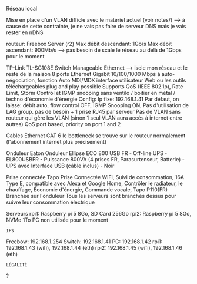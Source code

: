 Réseau local

Mise en place d'un VLAN difficle avec le matériel actuel (voir notes/)
    --> à cause de cette contrainte, je ne vais pas faire de serveur DNS mais je vais rester en nDNS

routeur: Freebox Server (r2)
    Max débit descendant: 1Gb/s
    Max débit ascendant: 900Mb/s
    --> pas besoin de scale le réseau au delà de 1Gbps pour le moment

TP-Link TL-SG108E Switch Manageable Ethernet
    --> isole mon réseau et le reste de la maison
    8 ports Ethernet Gigabit 10/100/1000 Mbps à auto-négociation, fonction Auto MDI/MDX
    interface utilisateur Web ou les outils téléchargeables
    plug and play possible
    Supports QoS (IEEE 802.1p), Rate Limit, Storm Control et IGMP snooping
    sans ventilo / boitier en métal / techno d'économie d'énergie
    Config:
        Ip fixe: 192.168.1.41
        Par défaut, on laisse: débit auto, flow control OFF, IGMP Snooping ON, 
        Pas d'utilisation de LAG group. pas de besoin + 1 prise RJ45 par serveur
        Pas de VLAN sans routeur qui gère les VLAN (sinon 1 seul VLAN aura accès à internet entre autres)
        QoS port based, priority on port 1 and 2

Cables
    Ethernet CAT 6
    le bottleneck se trouve sur le routeur normalement (l'abonnement internet plus précisément)

Onduleur
    Eaton Onduleur Ellipse ECO 800 USB FR - Off-line UPS - EL800USBFR - Puissance 800VA (4 prises FR, Parasurtenseur, Batterie) - UPS avec Interface USB (câble inclus) - Noir

Prise connectée
    Tapo Prise Connectée WiFi, Suivi de consommation, 16A Type E, compatible avec Alexa et Google Home, Contrôler le radiateur, le chauffage, Économie d'énergie, Commande vocale, Tapo P110(FR)
    Branchée sur l'onduleur
    Tous les serveurs sont branchés dessus pour suivre leur consommation électrique

Serveurs
    rpi1: Raspberry pi 5 8Go, SD Card 256Go
    rpi2: Raspberry pi 5 8Go, NVMe 1To
    PC non utilisée pour le moment

    IPs
Freebow: 192.168.1.254
Switch: 192.168.1.41
PC: 192.168.1.42
rpi1: 192.168.1.43 (wifi), 192.168.1.44 (eth)
rpi2: 192.168.1.45 (wifi), 192.168.1.46 (eth)

    LÉGALITÉ

?
